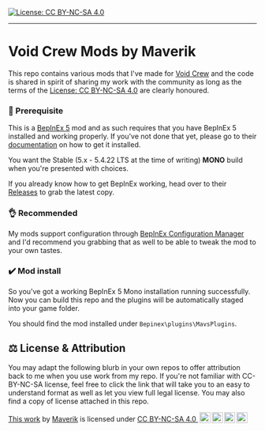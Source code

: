 [![License: CC BY-NC-SA 4.0](https://img.shields.io/badge/License-CC%20BY--NC--SA%204.0-orange.svg?logo=creativecommons&link=https://creativecommons.org/licenses/by-nc-sa/4.0/)](https://creativecommons.org/licenses/by-nc-sa/4.0/)

---

# Void Crew Mods by Maverik

This repo contains various mods that I've made for [Void Crew](https://store.steampowered.com/app/1063420/Void_Crew/) and the code is shared in spirit of sharing my work with the community as long as the terms of the [License: CC BY-NC-SA 4.0](https://creativecommons.org/licenses/by-nc-sa/4.0/) are clearly honoured.


### 📃 Prerequisite

This is a [BepInEx 5](https://github.com/BepInEx/BepInEx) mod and as such requires that you have BepInEx 5 installed and working properly. If you've not done that yet, please go to their [documentation](https://docs.bepinex.dev/articles/user_guide/installation/index.html) on how to get it installed. 

You want the Stable (5.x - 5.4.22 LTS at the time of writing) **MONO** build when you're presented with choices.

If you already know how to get BepInEx working, head over to their [Releases](https://github.com/BepInEx/BepInEx/releases) to grab the latest copy.


### 👌 Recommended

My mods support configuration through [BepInEx Configuration Manager](https://github.com/BepInEx/BepInEx.ConfigurationManager) and I'd recommend you grabbing that as well to be able to tweak the mod to your own tastes.


### ✔️ Mod install

So you've got a working BepInEx 5 Mono installation running successfully. Now you can build this repo and the plugins will be automatically staged into your game folder.

You should find the mod installed under `Bepinex\plugins\MavsPlugins`.


## ⚖️ License & Attribution

You may adapt the following blurb in your own repos to offer attribution back to me when you use work from my repo. If you're not familiar with CC-BY-NC-SA license, feel free to click the link that will take you to an easy to understand format as well as let you view full legal license. You may also find a copy of license attached in this repo.

<p xmlns:cc="http://creativecommons.org/ns#" ><a rel="cc:attributionURL" href="https://github.com/Maverik/VoidCrewMods/tree/main/$(ProjectDirectoryName)">This work</a> by <a rel="cc:attributionURL dct:creator" property="cc:attributionName" href="https://github.com/Maverik">Maverik</a> is licensed under <a href="http://creativecommons.org/licenses/by-nc-sa/4.0/?ref=chooser-v1" target="_blank" rel="license noopener noreferrer" style="display:inline-block;">CC BY-NC-SA 4.0 <img alt="CC" height="22px" style="height:22px!important;margin-left:3px;vertical-align:text-bottom;" src="https://mirrors.creativecommons.org/presskit/icons/cc.svg?ref=chooser-v1"><img alt="BY" height="22px" style="height:22px!important;margin-left:3px;vertical-align:text-bottom;" src="https://mirrors.creativecommons.org/presskit/icons/by.svg?ref=chooser-v1"><img alt="NC" height="22px" style="height:22px!important;margin-left:3px;vertical-align:text-bottom;" src="https://mirrors.creativecommons.org/presskit/icons/nc.svg?ref=chooser-v1"><img alt="SA" height="22px" style="height:22px!important;margin-left:3px;vertical-align:text-bottom;" src="https://mirrors.creativecommons.org/presskit/icons/sa.svg?ref=chooser-v1"></a></p>